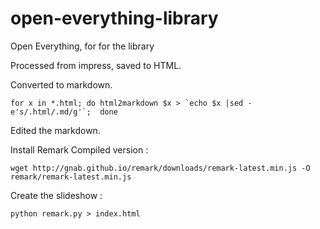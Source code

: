 # open-everything-library
Open Everything, for for the library

Processed from impress, saved to HTML.

Converted to markdown.

    for x in *.html; do html2markdown $x > `echo $x |sed -e's/.html/.md/g'`;  done

Edited the markdown.

Install Remark Compiled version :

    wget http://gnab.github.io/remark/downloads/remark-latest.min.js -O remark/remark-latest.min.js

Create the slideshow :

    python remark.py > index.html
